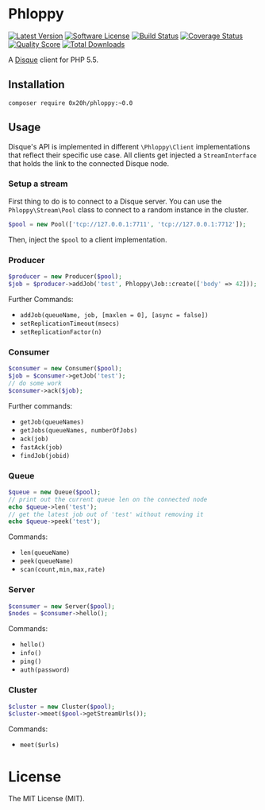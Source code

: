 # Phloppy
[![Latest Version](https://img.shields.io/github/release/0x20h/phloppy.svg?style=flat-square)](https://github.com/0x20h/phloppy/releases)
[![Software License](https://img.shields.io/badge/license-MIT-brightgreen.svg?style=flat-square)](LICENSE.md)
[![Build Status](https://img.shields.io/travis/0x20h/phloppy/master.svg?style=flat-square)](https://travis-ci.org/0x20h/phloppy)
[![Coverage Status](https://img.shields.io/scrutinizer/coverage/g/0x20h/phloppy.svg?style=flat-square)](https://scrutinizer-ci.com/g/0x20h/phloppy/code-structure)
[![Quality Score](https://img.shields.io/scrutinizer/g/0x20h/phloppy.svg?style=flat-square)](https://scrutinizer-ci.com/g/0x20h/phloppy)
[![Total Downloads](https://img.shields.io/packagist/dt/0x20h/phloppy.svg?style=flat-square)](https://packagist.org/packages/0x20h/phloppy)

A [Disque](https://github.com/antirez/disque) client for PHP 5.5.

## Installation

```
composer require 0x20h/phloppy:~0.0
```

## Usage

Disque's API is implemented in different `\Phloppy\Client` implementations that
reflect their specific use case. All clients get injected a `StreamInterface`
that holds the link to the connected Disque node.

### Setup a stream

First thing to do is to connect to a Disque server. You can use the
`Phloppy\Stream\Pool` class to connect to a random instance in the cluster.

``` php
$pool = new Pool(['tcp://127.0.0.1:7711', 'tcp://127.0.0.1:7712']);
```

Then, inject the `$pool` to a client implementation.

### Producer

``` php
$producer = new Producer($pool);
$job = $producer->addJob('test', Phloppy\Job::create(['body' => 42]));
```

Further Commands:

- `addJob(queueName, job, [maxlen = 0], [async = false])`
- `setReplicationTimeout(msecs)`
- `setReplicationFactor(n)`

### Consumer

``` php
$consumer = new Consumer($pool);
$job = $consumer->getJob('test');
// do some work
$consumer->ack($job);
```

Further commands:

- `getJob(queueNames)`
- `getJobs(queueNames, numberOfJobs)`
- `ack(job)`
- `fastAck(job)`
- `findJob(jobid)`

### Queue

``` php
$queue = new Queue($pool);
// print out the current queue len on the connected node
echo $queue->len('test');
// get the latest job out of 'test' without removing it
echo $queue->peek('test');
```

Commands:

- `len(queueName)`
- `peek(queueName)`
- `scan(count,min,max,rate)`

### Server

``` php
$consumer = new Server($pool);
$nodes = $consumer->hello();
```

Commands:

- `hello()`
- `info()`
- `ping()`
- `auth(password)`

### Cluster

``` php
$cluster = new Cluster($pool);
$cluster->meet($pool->getStreamUrls());
```

Commands:

- `meet($urls)`

# License

The MIT License (MIT).
